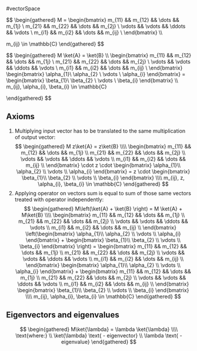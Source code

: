 #vectorSpace

$$
\begin{gathered}
M = \begin{bmatrix}
m_{11} && m_{12} && \dots && m_{1j} \\
m_{21} && m_{22} && \dots && m_{2j} \\
\vdots && \vdots && \ddots && \vdots \\
m_{i1} && m_{i2} && \dots && m_{ij} \\
\end{bmatrix} \\\\

m_{ij} \in \mathbb{C}
\end{gathered}
$$

$$
\begin{gathered}
M \ket{A} = \ket{B} \\\\
\begin{bmatrix}
	m_{11} && m_{12} && \dots && m_{1j} \\
	m_{21} && m_{22} && \dots && m_{2j} \\
	\vdots && \vdots && \ddots && \vdots \\
	m_{i1} && m_{i2} && \dots && m_{ij} \\
\end{bmatrix} \begin{bmatrix}
	\alpha_{1}\\
	\alpha_{2} \\
	\vdots \\
	\alpha_{i}
\end{bmatrix} = \begin{bmatrix}
	\beta_{1}\\
	\beta_{2} \\
	\vdots \\
	\beta_{i}
\end{bmatrix} \\\\
m_{ij}, \alpha_{i}, \beta_{i} \in \mathbb{C}

\end{gathered}
$$
## Axioms
1. Multiplying input vector has to be translated to the same multiplication of output vector:
$$
\begin{gathered}
M z\ket{A} = z\ket{B} \\\\
\begin{bmatrix}
	m_{11} && m_{12} && \dots && m_{1j} \\
	m_{21} && m_{22} && \dots && m_{2j} \\
	\vdots && \vdots && \ddots && \vdots \\
	m_{i1} && m_{i2} && \dots && m_{ij} \\
\end{bmatrix} \cdot z \cdot \begin{bmatrix}
	\alpha_{1}\\
	\alpha_{2} \\
	\vdots \\
	\alpha_{i}
\end{bmatrix} = z \cdot \begin{bmatrix}
	\beta_{1}\\
	\beta_{2} \\
	\vdots \\
	\beta_{i}
\end{bmatrix} \\\\
m_{ij}, z, \alpha_{i}, \beta_{i} \in \mathbb{C}
\end{gathered}
$$
 2. Applying operator on vectors sum is equal to sum of those same vectors treated with operator independently:
$$
\begin{gathered}
M\left(\ket{A} + \ket{B} \right) = M \ket{A} + M\ket{B} \\\\
\begin{bmatrix}
	m_{11} && m_{12} && \dots && m_{1j} \\
	m_{21} && m_{22} && \dots && m_{2j} \\
	\vdots && \vdots && \ddots && \vdots \\
	m_{i1} && m_{i2} && \dots && m_{ij} \\
\end{bmatrix} \left(\begin{bmatrix}
	\alpha_{1}\\
	\alpha_{2} \\
	\vdots \\
	\alpha_{i}
\end{bmatrix} + \begin{bmatrix}
	\beta_{1}\\
	\beta_{2} \\
	\vdots \\
	\beta_{i}
\end{bmatrix} \right) = \begin{bmatrix}
	m_{11} && m_{12} && \dots && m_{1j} \\
	m_{21} && m_{22} && \dots && m_{2j} \\
	\vdots && \vdots && \ddots && \vdots \\
	m_{i1} && m_{i2} && \dots && m_{ij} \\
\end{bmatrix} \begin{bmatrix}
	\alpha_{1}\\
	\alpha_{2} \\
	\vdots \\
	\alpha_{i}
\end{bmatrix} + \begin{bmatrix}
	m_{11} && m_{12} && \dots && m_{1j} \\
	m_{21} && m_{22} && \dots && m_{2j} \\
	\vdots && \vdots && \ddots && \vdots \\
	m_{i1} && m_{i2} && \dots && m_{ij} \\
\end{bmatrix} \begin{bmatrix}
	\beta_{1}\\
	\beta_{2} \\
	\vdots \\
	\beta_{i}
\end{bmatrix}
\\\\
m_{ij}, \alpha_{i}, \beta_{i} \in \mathbb{C}
\end{gathered}
$$

## Eigenvectors and eigenvalues
$$
\begin{gathered}
M\ket{\lambda} = \lambda \ket{\lambda} \\\\
\text{where:} \\
\ket{\lambda} \text{ - eigenvector} \\
\lambda \text{ - eigenvalue}
\end{gathered}
$$